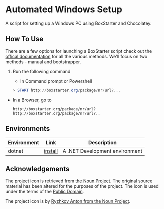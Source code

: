 # Automated Windows Setup

A script for setting up a Windows PC using BoxStarter and Chocolatey.

## How To Use

There are a few options for launching a BoxStarter script check out the [offical documentation](http://boxstarter.org/InstallingPackages) for
all the various methods. We'll focus on two methods - manual and bootstrapper.

1. Run the following command

    * In Command prompt or Powershell

    ```powershell
    > START http://boxstarter.org/package/nr/url?...
    ```

  * In a Browser, go to

    ```http
    http://boxstarter.org/package/nr/url?http://boxstarter.org/package/nr/url?..
    ```

## Environments

| Environment | Link | Description |
| ---         | ---  | ---         |
| dotnet | [install](http://boxstarter.org) | A .NET Development environment |

## Acknowledgements

The project icon is retrieved from [the Noun Project](docs/icon/icon.json). The original source material has been altered for the purposes of the project. The icon is used under the terms of the [Public Domain](https://creativecommons.org/publicdomain/zero/1.0/).

The project icon is by [Ryzhkov Anton from the Noun Project](https://thenounproject.com/term/box/23313/).